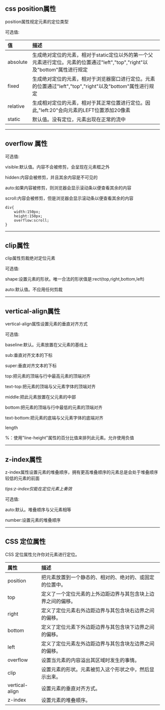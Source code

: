 ## css position属性

position属性规定元素的定位类型

可选值:

| 值 | 描述 |
| :--- | :--- |
| absolute | 生成绝对定位的元素，相对于static定位以外的第一个父元素进行定位。元素的位置通过"left","top","right"以及"bottom"属性进行规定 |
| fixed | 生成绝对定位的元素，相对于浏览器窗口进行定位。元素的位置通过"left","top","right"以及"bottom"属性进行规定 |
| relative | 生成相对定位的元素，相对于其正常位置进行定位。因此,"left:20"会向元素的LEFT位置添加20像素 |
| static | 默认值。没有定位，元素出现在正常的流中 |

---

## overflow 属性

可选值:

visible:默认值。内容不会被修剪，会呈现在元素框之外

hidden:内容会被修剪，并且其余内容是不可见的

auto:如果内容被修剪，则浏览器会显示滚动条以便查看其余的内容

scroll:内容会被修剪，但是浏览器会显示滚动条以便查看其余的内容

```
div{
    width:150px;
    height:150px;
    overflow:scroll;
}
```

---

## clip属性

clip属性剪裁绝对定位元素

可选值:

shape:设置元素的形状。唯一合法的形状值是:rect\(top,right,bottom,left\)

auto:默认值。不应用任何剪裁

---

## vertical-align属性

vertical-align属性设置元素的垂直对齐方式

可选值:

baseline:默认。元素放置在父元素的基线上

sub:垂直对齐文本的下标

super:垂直对齐文本的下标

top:把元素的顶端与行中最高元素的顶端对齐

text-top:把元素的顶端与父元素字体的顶端对齐

middle:把此元素放置在父元素的中部

bottom:把元素的顶端与行中最低的元素的顶端对齐

text-bottom:把元素的底端与父元素字体的底端对齐

length

%：使用"line-height"属性的百分比值来排列此元素。允许使用负值

---

## 

## z-index属性

z-index属性设置元素的堆叠顺序，拥有更高堆叠顺序的元素总是会处于堆叠顺序较低的元素的前面

_tips:z-index仅能在定位元素上奏效_

可选值:

auto:默认。堆叠顺序与父元素相等

number:设置元素的堆叠顺序

---

## CSS 定位属性

CSS 定位属性允许你对元素进行定位。

| 属性 | 描述 |
| :--- | :--- |
| position | 把元素放置到一个静态的、相对的、绝对的、或固定的位置中。 |
| top | 定义了一个定位元素的上外边距边界与其包含块上边界之间的偏移。 |
| right | 定义了定位元素右外边距边界与其包含块右边界之间的偏移。 |
| bottom | 定义了定位元素下外边距边界与其包含块下边界之间的偏移。 |
| left | 定义了定位元素左外边距边界与其包含块左边界之间的偏移。 |
| overflow | 设置当元素的内容溢出其区域时发生的事情。 |
| clip | 设置元素的形状。元素被剪入这个形状之中，然后显示出来。 |
| vertical-align | 设置元素的垂直对齐方式。 |
| z-index | 设置元素的堆叠顺序。 |



